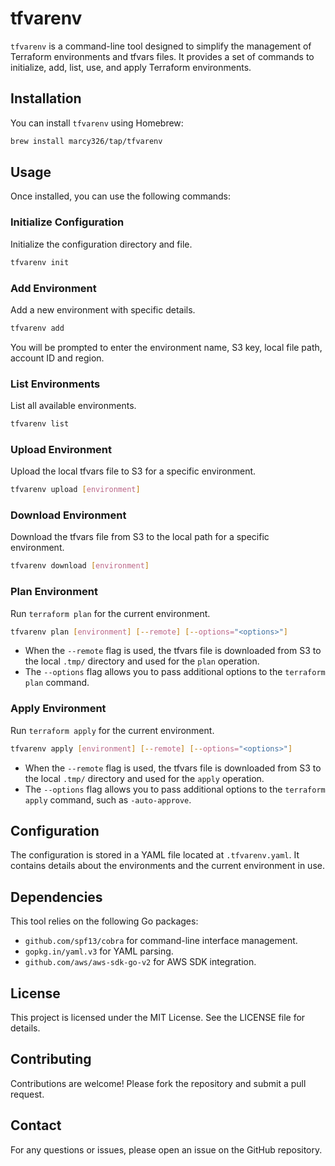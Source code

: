 # tfvarenv

`tfvarenv` is a command-line tool designed to simplify the management of Terraform environments and tfvars files. It provides a set of commands to initialize, add, list, use, and apply Terraform environments.

## Installation

You can install `tfvarenv` using Homebrew:

```bash
brew install marcy326/tap/tfvarenv
```

## Usage

Once installed, you can use the following commands:

### Initialize Configuration

Initialize the configuration directory and file.

```bash
tfvarenv init
```

### Add Environment

Add a new environment with specific details.

```bash
tfvarenv add
```

You will be prompted to enter the environment name, S3 key, local file path, account ID and region.

### List Environments

List all available environments.

```bash
tfvarenv list
```

### Upload Environment

Upload the local tfvars file to S3 for a specific environment.

```bash
tfvarenv upload [environment]
```

### Download Environment

Download the tfvars file from S3 to the local path for a specific environment.

```bash
tfvarenv download [environment]
```

### Plan Environment

Run `terraform plan` for the current environment.

```bash
tfvarenv plan [environment] [--remote] [--options="<options>"]
```

- When the `--remote` flag is used, the tfvars file is downloaded from S3 to the local `.tmp/` directory and used for the `plan` operation.
- The `--options` flag allows you to pass additional options to the `terraform plan` command.

### Apply Environment

Run `terraform apply` for the current environment.

```bash
tfvarenv apply [environment] [--remote] [--options="<options>"]
```

- When the `--remote` flag is used, the tfvars file is downloaded from S3 to the local `.tmp/` directory and used for the `apply` operation.
- The `--options` flag allows you to pass additional options to the `terraform apply` command, such as `-auto-approve`.

## Configuration

The configuration is stored in a YAML file located at `.tfvarenv.yaml`. It contains details about the environments and the current environment in use.

## Dependencies

This tool relies on the following Go packages:

- `github.com/spf13/cobra` for command-line interface management.
- `gopkg.in/yaml.v3` for YAML parsing.
- `github.com/aws/aws-sdk-go-v2` for AWS SDK integration.

## License

This project is licensed under the MIT License. See the LICENSE file for details.

## Contributing

Contributions are welcome! Please fork the repository and submit a pull request.

## Contact

For any questions or issues, please open an issue on the GitHub repository.

